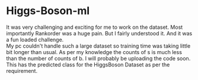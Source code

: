# Higgs-Boson-ml
It was very challenging and exciting for me to work on the dataset. 
Most importantly Rankorder was a huge pain. But I fairly understood it.  And it was a fun loaded challenge.  
My pc couldn\'t handle such a large dataset so training time was taking little bit longer than usual.  As per my knowledge the counts of s is much less than the number of counts of b. I will probably be uploading the code soon. 
This has the predicted class for the HiggsBoson Dataset as per the requirement.
